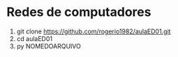 # Redes de computadores

1. git clone https://github.com/rogerio1982/aulaED01.git
2. cd aulaED01
3. py NOMEDOARQUIVO
